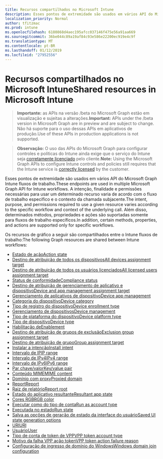 ```yaml
---
title: Recursos compartilhados no Microsoft Intune
description: Esses pontos de extremidade são usados em vários API do Microsoft Graph Intune fluxos de trabalho.  A intenção, finalidade e permissões necessárias para usar um determinado recurso varia de acordo com o fluxo de trabalho específico e o contexto da chamada subjacente.  Além disso, determinados métodos, propriedades e ações são suportadas somente para fluxos de trabalho específicos.
localization_priority: Normal
author: tfitzmac
ms.prod: intune
ms.openlocfilehash: 6180868d4aec195afcc037146f475e56a91aa669
ms.sourcegitcommit: 36be044c89a19af84c93e586e22200ec919e4c9f
ms.translationtype: MT
ms.contentlocale: pt-BR
ms.lasthandoff: 01/12/2019
ms.locfileid: "27952556"
---
```

# <a name="shared-resources-in-microsoft-intune"></a><span data-ttu-id="93ff3-105">Recursos compartilhados no Microsoft Intune</span><span class="sxs-lookup"><span data-stu-id="93ff3-105">Shared resources in Microsoft Intune</span></span>

> <span data-ttu-id="93ff3-106">**Importante:** as APIs na versão /beta no Microsoft Graph estão em visualização e sujeitas a alterações.</span><span class="sxs-lookup"><span data-stu-id="93ff3-106">**Important:** APIs under the /beta version in Microsoft Graph are in preview and are subject to change.</span></span> <span data-ttu-id="93ff3-107">Não há suporte para o uso dessas APIs em aplicativos de produção.</span><span class="sxs-lookup"><span data-stu-id="93ff3-107">Use of these APIs in production applications is not supported.</span></span>

> <span data-ttu-id="93ff3-108">**Observação:** O uso das APIs do Microsoft Graph para configurar controles e políticas do Intune ainda exige que o serviço do Intune seja [corretamente licenciado](https://www.microsoft.com/en-us/cloud-platform/microsoft-intune-pricing) pelo cliente.</span><span class="sxs-lookup"><span data-stu-id="93ff3-108">**Note:** Using the Microsoft Graph APIs to configure Intune controls and policies still requires that the Intune service is [correctly licensed](https://www.microsoft.com/en-us/cloud-platform/microsoft-intune-pricing) by the customer.</span></span>

<span data-ttu-id="93ff3-109">Esses pontos de extremidade são usados em vários API do Microsoft Graph Intune fluxos de trabalho.</span><span class="sxs-lookup"><span data-stu-id="93ff3-109">These endpoints are used in multiple Microsoft Graph API for Intune workflows.</span></span>  <span data-ttu-id="93ff3-110">A intenção, finalidade e permissões necessárias para usar um determinado recurso varia de acordo com o fluxo de trabalho específico e o contexto da chamada subjacente.</span><span class="sxs-lookup"><span data-stu-id="93ff3-110">The intent, purpose, and permissions required to use a given resource varies according to the specific workflow and context of the underlying call.</span></span>  <span data-ttu-id="93ff3-111">Além disso, determinados métodos, propriedades e ações são suportadas somente para fluxos de trabalho específicos.</span><span class="sxs-lookup"><span data-stu-id="93ff3-111">In addition, certain methods, properties, and actions are supported only for specific workflows.</span></span>

<span data-ttu-id="93ff3-112">Os recursos de gráfico a seguir são compartilhados entre o Intune fluxos de trabalho:</span><span class="sxs-lookup"><span data-stu-id="93ff3-112">The following Graph resources are shared between Intune workflows:</span></span>

- [<span data-ttu-id="93ff3-113">Estado de ação</span><span class="sxs-lookup"><span data-stu-id="93ff3-113">Action state</span></span>](intune-shared-actionstate.md)
- [<span data-ttu-id="93ff3-114">Destino de atribuição de todos os dispositivos</span><span class="sxs-lookup"><span data-stu-id="93ff3-114">All devices assignment target</span></span>](intune-shared-alldevicesassignmenttarget.md)
- [<span data-ttu-id="93ff3-115">Destino de atribuição de todos os usuários licenciados</span><span class="sxs-lookup"><span data-stu-id="93ff3-115">All licensed users assignment target</span></span>](intune-shared-alllicensedusersassignmenttarget.md)
- [<span data-ttu-id="93ff3-116">Status de conformidade</span><span class="sxs-lookup"><span data-stu-id="93ff3-116">Compliance status</span></span>](intune-shared-compliancestatus.md)
- [<span data-ttu-id="93ff3-117">Destino de atribuição de gerenciamento de aplicativo e dispositivo</span><span class="sxs-lookup"><span data-stu-id="93ff3-117">Device and app management assignment target</span></span>](intune-shared-deviceandappmanagementassignmenttarget.md)
- [<span data-ttu-id="93ff3-118">Gerenciamento de aplicativos de dispositivo</span><span class="sxs-lookup"><span data-stu-id="93ff3-118">Device app management</span></span>](intune-shared-deviceappmanagement.md)
- [<span data-ttu-id="93ff3-119">Categoria do dispositivo</span><span class="sxs-lookup"><span data-stu-id="93ff3-119">Device category</span></span>](intune-shared-devicecategory.md)
- [<span data-ttu-id="93ff3-120">Tipo de registro do dispositivo</span><span class="sxs-lookup"><span data-stu-id="93ff3-120">Device enrollment type</span></span>](intune-shared-deviceenrollmenttype.md)
- [<span data-ttu-id="93ff3-121">Gerenciamento de dispositivos</span><span class="sxs-lookup"><span data-stu-id="93ff3-121">Device management</span></span>](intune-shared-devicemanagement.md)
- [<span data-ttu-id="93ff3-122">Tipo de plataforma do dispositivo</span><span class="sxs-lookup"><span data-stu-id="93ff3-122">Device platform type</span></span>](intune-shared-deviceplatformtype.md)
- [<span data-ttu-id="93ff3-123">Tipo de dispositivo</span><span class="sxs-lookup"><span data-stu-id="93ff3-123">Device type</span></span>](intune-shared-devicetype.md)
- [<span data-ttu-id="93ff3-124">Habilitação de</span><span class="sxs-lookup"><span data-stu-id="93ff3-124">Enablement</span></span>](intune-shared-enablement.md)
- [<span data-ttu-id="93ff3-125">Destino de atribuição de grupos de exclusão</span><span class="sxs-lookup"><span data-stu-id="93ff3-125">Exclusion group assignment target</span></span>](intune-shared-exclusiongroupassignmenttarget.md)
- [<span data-ttu-id="93ff3-126">Destino de atribuição de grupo</span><span class="sxs-lookup"><span data-stu-id="93ff3-126">Group assignment target</span></span>](intune-shared-groupassignmenttarget.md)
- [<span data-ttu-id="93ff3-127">Instalar a intenção</span><span class="sxs-lookup"><span data-stu-id="93ff3-127">Install intent</span></span>](intune-shared-installintent.md)
- [<span data-ttu-id="93ff3-128">Intervalo de IP</span><span class="sxs-lookup"><span data-stu-id="93ff3-128">IP range</span></span>](intune-shared-iprange.md)
- [<span data-ttu-id="93ff3-129">Intervalo de IPv4</span><span class="sxs-lookup"><span data-stu-id="93ff3-129">IPv4 range</span></span>](intune-shared-ipv4range.md)
- [<span data-ttu-id="93ff3-130">Intervalo de IPv6</span><span class="sxs-lookup"><span data-stu-id="93ff3-130">IPv6 range</span></span>](intune-shared-ipv6range.md)
- [<span data-ttu-id="93ff3-131">Par chave/valor</span><span class="sxs-lookup"><span data-stu-id="93ff3-131">Key/value pair</span></span>](intune-shared-keyvaluepair.md)
- [<span data-ttu-id="93ff3-132">Conteúdo MIME</span><span class="sxs-lookup"><span data-stu-id="93ff3-132">MIME content</span></span>](intune-shared-mimecontent.md)
- [<span data-ttu-id="93ff3-133">Domínio com proxy</span><span class="sxs-lookup"><span data-stu-id="93ff3-133">Proxied domain</span></span>](intune-shared-proxieddomain.md)
- [<span data-ttu-id="93ff3-134">Report</span><span class="sxs-lookup"><span data-stu-id="93ff3-134">Report</span></span>](intune-shared-report.md)
- [<span data-ttu-id="93ff3-135">Raiz de relatório</span><span class="sxs-lookup"><span data-stu-id="93ff3-135">Report root</span></span>](intune-shared-reportroot.md)
- [<span data-ttu-id="93ff3-136">Estado do aplicativo resultante</span><span class="sxs-lookup"><span data-stu-id="93ff3-136">Resultant app state</span></span>](intune-shared-resultantappstate.md)
- [<span data-ttu-id="93ff3-137">Cores RGB</span><span class="sxs-lookup"><span data-stu-id="93ff3-137">RGB color</span></span>](intune-shared-rgbcolor.md)
- [<span data-ttu-id="93ff3-138">Executar como do tipo de conta</span><span class="sxs-lookup"><span data-stu-id="93ff3-138">Run as account type</span></span>](intune-shared-runasaccounttype.md)
- [<span data-ttu-id="93ff3-139">Executada no estado</span><span class="sxs-lookup"><span data-stu-id="93ff3-139">Run state</span></span>](intune-shared-runstate.md)
- [<span data-ttu-id="93ff3-140">Salva as opções de geração de estado da interface do usuário</span><span class="sxs-lookup"><span data-stu-id="93ff3-140">Saved UI state generation options</span></span>](intune-shared-saveduistategenerationoptions.md)
- [<span data-ttu-id="93ff3-141">URI</span><span class="sxs-lookup"><span data-stu-id="93ff3-141">URI</span></span>](intune-shared-uri.md)
- [<span data-ttu-id="93ff3-142">Usuário</span><span class="sxs-lookup"><span data-stu-id="93ff3-142">User</span></span>](intune-shared-user.md)
- [<span data-ttu-id="93ff3-143">Tipo de conta de token de VPP</span><span class="sxs-lookup"><span data-stu-id="93ff3-143">VPP token account type</span></span>](intune-shared-vpptokenaccounttype.md)
- [<span data-ttu-id="93ff3-144">Motivo da falha VPP ação token</span><span class="sxs-lookup"><span data-stu-id="93ff3-144">VPP token action failure reason</span></span>](intune-shared-vpptokenactionfailurereason.md)
- [<span data-ttu-id="93ff3-145">Configuração de ingresso de domínio do Windows</span><span class="sxs-lookup"><span data-stu-id="93ff3-145">Windows domain join configuration</span></span>](intune-shared-windowsdomainjoinconfiguration.md)
